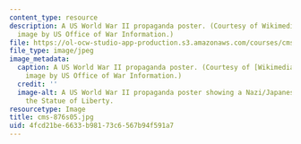 ```yaml
---
content_type: resource
description: A US World War II propaganda poster. (Courtesy of Wikimedia Commons,
  image by US Office of War Information.)
file: https://ol-ocw-studio-app-production.s3.amazonaws.com/courses/cms-876-history-of-media-and-technology-spring-2005/4fcd21be6633b98173c6567b94f591a7_cms-876s05.jpg
file_type: image/jpeg
image_metadata:
  caption: A US World War II propaganda poster. (Courtesy of [Wikimedia Commons](http://commons.wikimedia.org/wiki/Main_Page),
    image by US Office of War Information.)
  credit: ''
  image-alt: A US World War II propaganda poster showing a Nazi/Japanese monster destroying
    the Statue of Liberty.
resourcetype: Image
title: cms-876s05.jpg
uid: 4fcd21be-6633-b981-73c6-567b94f591a7
---
```

